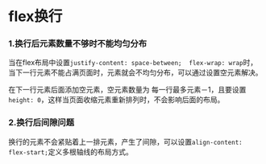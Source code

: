 # flex换行
### 1.换行后元素数量不够时不能均匀分布
当在flex布局中设置`justify-content: space-between;  flex-wrap: wrap`时，当下一行元素不能占满页面时，元素就会不均匀分布，可以通过设置空元素解决。

在下一行元素后面添加空元素，空元素数量为 每一行最多元素－1，且要设置`height: 0`，这样当页面收缩元素重新排列时，不会影响后面的布局。
### 2.换行后间隙问题
换行的元素不会紧贴着上一排元素，产生了间隙，可以设置`align-content: flex-start;`定义多根轴线的布局方式。